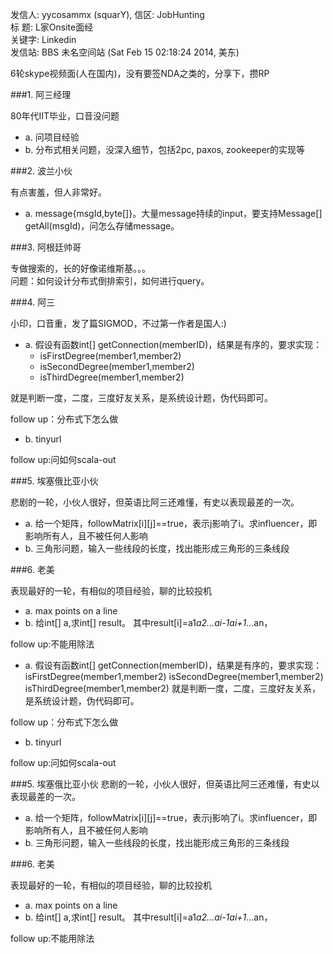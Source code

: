 发信人: yycosammx (squarY), 信区: JobHunting      
标  题: L家Onsite面经                 
关键字: Linkedin                        
发信站: BBS 未名空间站 (Sat Feb 15 02:18:24 2014, 美东)                             

6轮skype视频面(人在国内)，没有要签NDA之类的，分享下，攒RP

###1. 阿三经理

80年代IIT毕业，口音没问题       
+ a. 问项目经验
+ b. 分布式相关问题，没深入细节，包括2pc, paxos, zookeeper的实现等

###2. 波兰小伙

有点害羞，但人非常好。                 
+ a. message{msgId,byte[]}。大量message持续的input，要支持Message[] getAll(msgId)，问怎么存储message。

###3. 阿根廷帅哥

专做搜索的，长的好像诺维斯基。。。    
问题：如何设计分布式倒排索引，如何进行query。

###4. 阿三

小印，口音重，发了篇SIGMOD，不过第一作者是国人:)

+ a. 假设有函数int[] getConnection(memberID)，结果是有序的，要求实现：
  + isFirstDegree(member1,member2)
  + isSecondDegree(member1,member2)
  + isThirdDegree(member1,member2)

就是判断一度，二度，三度好友关系，是系统设计题，伪代码即可。

follow up：分布式下怎么做

+ b. tinyurl

follow up:问如何scala-out

###5. 埃塞俄比亚小伙

悲剧的一轮，小伙人很好，但英语比阿三还难懂，有史以表现最差的一次。

+ a. 给一个矩阵，followMatrix[i][j]==true，表示j影响了i。求influencer，即影响所有人，且不被任何人影响
+ b. 三角形问题，输入一些线段的长度，找出能形成三角形的三条线段

###6. 老美

表现最好的一轮，有相似的项目经验，聊的比较投机

+ a. max points on a line
+ b. 给int[] a,求int[] result。 其中result[i]=a1*a2…*ai-1*ai+1*…an，

follow up:不能用除法

+ a. 假设有函数int[] getConnection(memberID)，结果是有序的，要求实现：
isFirstDegree(member1,member2)
isSecondDegree(member1,member2)
isThirdDegree(member1,member2)
就是判断一度，二度，三度好友关系，是系统设计题，伪代码即可。

follow up：分布式下怎么做

+ b. tinyurl

follow up:问如何scala-out

###5. 埃塞俄比亚小伙
悲剧的一轮，小伙人很好，但英语比阿三还难懂，有史以表现最差的一次。

+ a. 给一个矩阵，followMatrix[i][j]==true，表示j影响了i。求influencer，即影响所有人，且不被任何人影响
+ b. 三角形问题，输入一些线段的长度，找出能形成三角形的三条线段

###6. 老美

表现最好的一轮，有相似的项目经验，聊的比较投机

+ a. max points on a line
+ b. 给int[] a,求int[] result。 其中result[i]=a1*a2…*ai-1*ai+1*…an，

follow up:不能用除法

